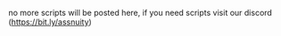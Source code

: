 no more scripts will be posted here, if you need scripts visit our discord (https://bit.ly/assnuity)
